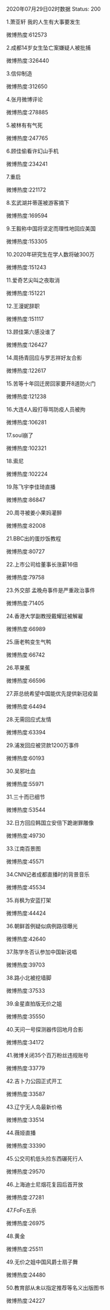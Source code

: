 2020年07月29日02时数据
Status: 200

1.萧亚轩 我的人生有大事要发生

微博热度:612573

2.成都14岁女生坠亡案嫌疑人被批捕

微博热度:326440

3.信仰制造

微博热度:312650

4.张月微博评论

微博热度:278885

5.被林有有气死

微博热度:247765

6.顾佳偷看许幻山手机

微博热度:234241

7.重启

微博热度:221172

8.玄武湖并蒂莲被游客摘下

微博热度:169594

9.王毅称中国将坚定而理性地回应美国

微博热度:153305

10.2020年研究生在学人数将破300万

微博热度:151243

11.爱奇艺尖叫之夜取消

微博热度:151221

12.王漫妮辞职

微博热度:151117

13.顾佳第六感没谁了

微博热度:126427

14.周扬青回应与罗志祥好友合影

微博热度:122617

15.苦等十年回迁房回家要开8道防火门

微博热度:121238

16.大连4人殴打辱骂防疫人员被拘

微博热度:106281

17.soul崩了

微博热度:102321

18.索尼

微博热度:102224

19.陈飞宇李佳琦直播

微博热度:86847

20.周寻被姜小果妈灌醉

微博热度:82008

21.BBC出的蛋炒饭教程

微博热度:80727

22.上市公司给董事长涨薪16倍

微博热度:79758

23.外交部 孟晚舟事件是严重政治事件

微博热度:71405

24.香港大学副教授戴耀廷被解雇

微博热度:66989

25.唐老鸭变生气鸭

微博热度:66742

26.苹果蕉

微博热度:66596

27.菲总统希望中国能优先提供新冠疫苗

微博热度:64494

28.无需回应式友情

微博热度:63394

29.浦发回应被贷款1200万事件

微博热度:60193

30.吴邪吐血

微博热度:55971

31.三十而已细节

微博热度:53544

32.日方回应韩国立安倍下跪谢罪雕像

微博热度:49730

33.江南百景图

微博热度:45571

34.CNN记者成都直播时的背景音乐

微博热度:45534

35.肖枫为安蓝打架

微博热度:44424

36.朝鲜首例疑似病例路径曝光

微博热度:42640

37.陈学冬否认参加中国新说唱

微博热度:39703

38.路小北被挖墙脚

微博热度:37533

39.金星直拍版无价之姐

微博热度:35550

40.天问一号探测器传回地月合影

微博热度:34172

41.微博关闭35个百万粉丝违规账号

微博热度:33779

42.吉卜力公园正式开工

微博热度:33587

43.辽宁无人岛最新价格

微博热度:33514

44.薇娅直播

微博热度:33390

45.公交司机低头捡东西碾死行人

微博热度:29570

46.上海迪士尼烟花复园后首开放

微博热度:27281

47.FoFo五杀

微博热度:26975

48.黄金

微博热度:25511

49.无价之姐中国风爵士扇子舞

微博热度:24480

50.教育部从未以指定推荐等名义出版图书

微博热度:24227

